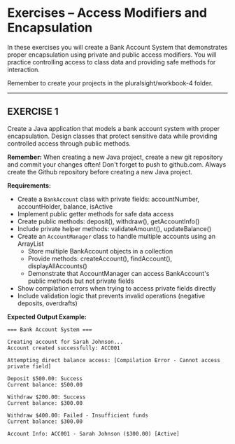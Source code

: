 # **Exercises – Access Modifiers and Encapsulation**

In these exercises you will create a Bank Account System that demonstrates proper encapsulation using private and public access modifiers. You will practice controlling access to class data and providing safe methods for interaction.

Remember to create your projects in the pluralsight/workbook-4 folder.

---

## **EXERCISE 1**

Create a Java application that models a bank account system with proper encapsulation. Design classes that protect sensitive data while providing controlled access through public methods.

**Remember:** When creating a new Java project, create a new git repository and commit your changes often! Don't forget to push to github.com. Always create the Github repository before creating a new Java project.

**Requirements:**
- Create a `BankAccount` class with private fields: accountNumber, accountHolder, balance, isActive
- Implement public getter methods for safe data access
- Create public methods: deposit(), withdraw(), getAccountInfo()
- Include private helper methods: validateAmount(), updateBalance()
- Create an `AccountManager` class to handle multiple accounts using an ArrayList
    - Store multiple BankAccount objects in a collection
    - Provide methods: createAccount(), findAccount(), displayAllAccounts()
    - Demonstrate that AccountManager can access BankAccount's public methods but not private fields
- Show compilation errors when trying to access private fields directly
- Include validation logic that prevents invalid operations (negative deposits, overdrafts)

**Expected Output Example:**
```
=== Bank Account System ===

Creating account for Sarah Johnson...
Account created successfully: ACC001

Attempting direct balance access: [Compilation Error - Cannot access private field]

Deposit $500.00: Success
Current balance: $500.00

Withdraw $200.00: Success  
Current balance: $300.00

Withdraw $400.00: Failed - Insufficient funds
Current balance: $300.00

Account Info: ACC001 - Sarah Johnson ($300.00) [Active]
```
